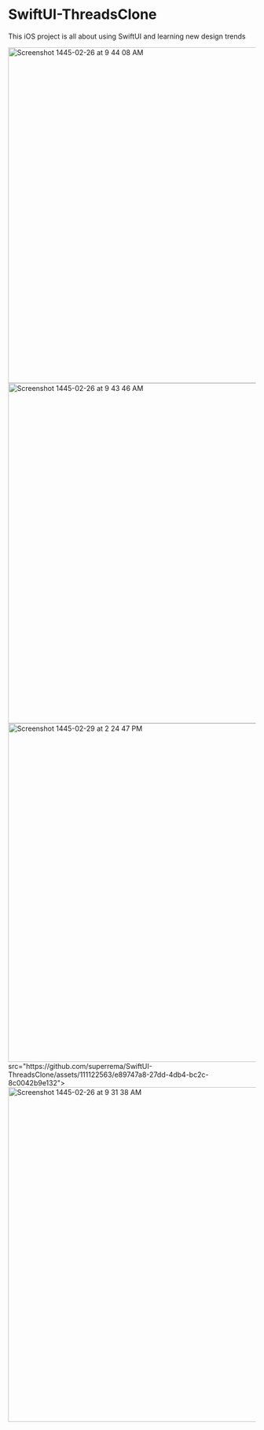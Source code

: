 # SwiftUI-ThreadsClone
This iOS project is all about using SwiftUI and learning new design trends


<img width="683" alt="Screenshot 1445-02-26 at 9 44 08 AM" src="https://github.com/superrema/SwiftUI-ThreadsClone/assets/111122563/c6a6de81-ba4b-456d-afc4-54471364c5f4">
<img width="692" alt="Screenshot 1445-02-26 at 9 43 46 AM" src="https://github.com/superrema/SwiftUI-ThreadsClone/assets/111122563/92634661-2ef3-4bf7-ae69-9dc523e9d3e1">
<img width="689" alt="Screenshot 1445-02-29 at 2 24 47 PM"
<img width="699" alt="Screenshot 1445-02-26 at 9 32 23 AM" src="https://github.com/superrema/SwiftUI-ThreadsClone/assets/111122563/ede61479-c092-4529-a296-49bc572c5724">
 src="https://github.com/superrema/SwiftUI-ThreadsClone/assets/111122563/e89747a8-27dd-4db4-bc2c-8c0042b9e132">
<img width="681" alt="Screenshot 1445-02-26 at 9 31 38 AM" src="https://github.com/superrema/SwiftUI-ThreadsClone/assets/111122563/24ba8620-df6f-4de8-9fb2-b9abf51abaf9">
